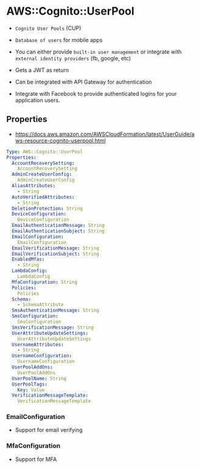 # AWS::Cognito::UserPool

- `Cognito User Pools` (CUP)

- `Database of users` for mobile apps
- You can either provide `built-in user management` or integrate with `external identity providers` (fb, google, etc)

- Gets a JWT as return

- Can be integrated with API Gateway for authentication
- Integrate with Facebook to provide authenticated logins for your application users.

## Properties

- <https://docs.aws.amazon.com/AWSCloudFormation/latest/UserGuide/aws-resource-cognito-userpool.html>

```yaml
Type: AWS::Cognito::UserPool
Properties:
  AccountRecoverySetting:
    AccountRecoverySetting
  AdminCreateUserConfig:
    AdminCreateUserConfig
  AliasAttributes:
    - String
  AutoVerifiedAttributes:
    - String
  DeletionProtection: String
  DeviceConfiguration:
    DeviceConfiguration
  EmailAuthenticationMessage: String
  EmailAuthenticationSubject: String
  EmailConfiguration:
    EmailConfiguration
  EmailVerificationMessage: String
  EmailVerificationSubject: String
  EnabledMfas:
    - String
  LambdaConfig:
    LambdaConfig
  MfaConfiguration: String
  Policies:
    Policies
  Schema:
    - SchemaAttribute
  SmsAuthenticationMessage: String
  SmsConfiguration:
    SmsConfiguration
  SmsVerificationMessage: String
  UserAttributeUpdateSettings:
    UserAttributeUpdateSettings
  UsernameAttributes:
    - String
  UsernameConfiguration:
    UsernameConfiguration
  UserPoolAddOns:
    UserPoolAddOns
  UserPoolName: String
  UserPoolTags:
    Key: Value
  VerificationMessageTemplate:
    VerificationMessageTemplate
```

### EmailConfiguration

- Support for email verifying

### MfaConfiguration

- Support for MFA
